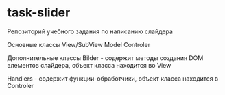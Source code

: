 # task-slider
Репозиторий учебного задания по написанию слайдера

Основные классы
	View/SubView
	Model
	Controler


Дополнительные классы
Bilder - содержит методы создания DOM элементов слайдера, объект класса находится во View

Handlers - содержит функции-обработчики, объект класса находится в Controler

